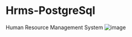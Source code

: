 # Hrms-PostgreSql
Human Resource Management System
![image](https://user-images.githubusercontent.com/73741703/120919452-5069d400-c6c2-11eb-9614-d74677c76ac1.png)
